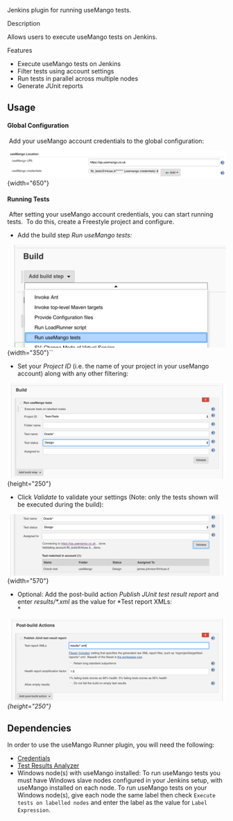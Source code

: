 Jenkins plugin for running useMango tests.  
  
Description

Allows users to execute useMango tests on Jenkins.  
  
Features  

-   Execute useMango tests on Jenkins
-   Filter tests using account settings
-   Run tests in parallel across multiple nodes
-   Generate JUnit reports

## Usage

#### Global Configuration

 Add your useMango account credentials to the global configuration:

  

![](docs/images/Screen_Shot_2018-11-08_at_14.37.45.png){width="650"}

#### Running Tests

 After setting your useMango account credentials, you can start running
tests.  To do this, create a Freestyle project and configure.  
  

-   Add the build step *Run useMango tests:*

![](docs/images/Screen_Shot_2018-11-08_at_14.51.20.png){width="350"}``

-   Set your *Project ID* (i.e. the name of your project in your
    useMango account) along with any other filtering:

![](docs/images/Screen_Shot_2018-11-08_at_15.02.05.png){height="250"}  
  

-   Click *Validate* to validate your settings (Note: only the tests
    shown will be executed during the build):

![](docs/images/Screen_Shot_2018-11-08_at_15.03.40.png){width="570"}  
  

-   Optional: Add the post-build action *Publish JUnit test result
    report* and enter *results/\*.xml* as the value for *Test report
    XMLs:  
    *

*![](docs/images/Screen_Shot_2018-11-08_at_15.06.41.png){height="250"}*

## Dependencies

In order to use the useMango Runner plugin, you will need the following:

-   [Credentials](https://wiki.jenkins-ci.org/display/JENKINS/Credentials+Plugin)
-   [Test Results
    Analyzer](https://wiki.jenkins.io/display/JENKINS/Test+Results+Analyzer+Plugin)
-   Windows node(s) with useMango installed: To run useMango tests you
    must have Windows slave nodes configured in your Jenkins setup, with
    useMango installed on each node. To run useMango tests on your
    Windows node(s), give each node the same label then
    check `Execute tests on labelled nodes` and enter the label as the
    value for `Label Expression`.

  
